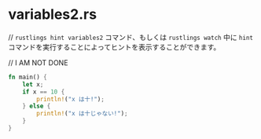 # variables2.rs

// `rustlings hint variables2` コマンド、もしくは `rustlings watch` 中に `hint` コマンドを実行することによってヒントを表示することができます。

// I AM NOT DONE

```rust
fn main() {
    let x;
    if x == 10 {
        println!("x は十!");
    } else {
        println!("x は十じゃない!");
    }
}
```

<!---
// variables2.rs
// Execute `rustlings hint variables2` or use the `hint` watch subcommand for a hint.

// I AM NOT DONE

fn main() {
    let x;
    if x == 10 {
        println!("x is ten!");
    } else {
        println!("x is not ten!");
    }
}
--->
